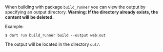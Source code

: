 When building with package `build_runner` you can view the output by specifying
an output directory. __Warning: If the directory already exists, the content
will be deleted.__

Example:

```
$ dart run build_runner build --output web:out
```

The output will be located in the directory `out/`.
